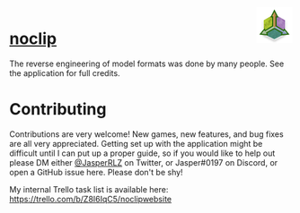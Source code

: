 <img align="right" src="src/logo.png">

# <a href="https://noclip.website">noclip</a>

The reverse engineering of model formats was done by many people. See the application for full credits.

# Contributing

Contributions are very welcome! New games, new features, and bug fixes are all very appreciated. Getting set up with the application might be difficult until I can put up a proper guide, so if you would like to help out please DM either [@JasperRLZ](https://twitter.com/JasperRLZ/) on Twitter, or Jasper#0197 on Discord, or open a GitHub issue here. Please don't be shy!

My internal Trello task list is available here: https://trello.com/b/Z8I6IqC5/noclipwebsite
